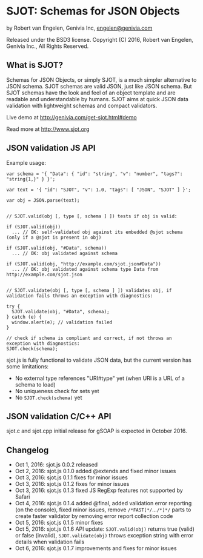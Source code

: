 
SJOT: Schemas for JSON Objects
==============================

by Robert van Engelen, Genivia Inc, <engelen@genivia.com>

Released under the BSD3 license.
Copyright (C) 2016, Robert van Engelen, Genivia Inc., All Rights Reserved.

What is SJOT?
-------------

Schemas for JSON Objects, or simply SJOT, is a much simpler alternative to JSON
schema.  SJOT schemas are valid JSON, just like JSON schema.  But SJOT schemas
have the look and feel of an object template and are readable and
understandable by humans.  SJOT aims at quick JSON data validation with
lightweight schemas and compact validators.

Live demo at <http://genivia.com/get-sjot.html#demo>

Read more at <http://www.sjot.org>

JSON validation JS API
----------------------

Example usage:

    var schema = '{ "Data": { "id": "string", "v": "number", "tags?": "string{1,}" } }';

    var text = '{ "id": "SJOT", "v": 1.0, "tags": [ "JSON", "SJOT" ] }';

    var obj = JSON.parse(text);


    // SJOT.valid(obj [, type [, schema ] ]) tests if obj is valid:

    if (SJOT.valid(obj))
      ... // OK: self-validated obj against its embedded @sjot schema (only if a @sjot is present in obj)

    if (SJOT.valid(obj, "#Data", schema))
      ... // OK: obj validated against schema

    if (SJOT.valid(obj, "http://example.com/sjot.json#Data"))
      ... // OK: obj validated against schema type Data from http://example.com/sjot.json


    // SJOT.validate(obj [, type [, schema ] ]) validates obj, if validation fails throws an exception with diagnostics:

    try {
      SJOT.validate(obj, "#Data", schema);
    } catch (e) {
      window.alert(e); // validation failed
    }

    // check if schema is compliant and correct, if not throws an exception with diagnostics:
    SJOT.check(schema);

sjot.js is fully functional to validate JSON data, but the current version has
some limitations:

- No external type references "URI#type" yet (when URI is a URL of a schema to load)
- No uniqueness check for sets yet
- No `SJOT.check(schema)` yet

JSON validation C/C++ API
-------------------------

sjot.c and sjot.cpp initial release for gSOAP is expected in October 2016.

Changelog
---------

- Oct 1, 2016: sjot.js 0.0.2 released
- Oct 2, 2016: sjot.js 0.1.0 added @extends and fixed minor issues
- Oct 3, 2016: sjot.js 0.1.1 fixes for minor issues
- Oct 3, 2016: sjot.js 0.1.2 fixes for minor issues
- Oct 3, 2016: sjot.js 0.1.3 fixed JS RegExp features not supported by Safari
- Oct 4, 2016: sjot.js 0.1.4 added @final, added validation error reporting (on the console), fixed minor issues, remove `/*FAST[*/`...`/*]*/` parts to create faster validator by removing error report collection code
- Oct 5, 2016: sjot.js 0.1.5 minor fixes
- Oct 5, 2016: sjot.js 0.1.6 API update: `SJOT.valid(obj)` returns true (valid) or false (invalid), `SJOT.validate(obj)` throws exception string with error details when validation fails
- Oct 6, 2016: sjot.js 0.1.7 improvements and fixes for minor issues
